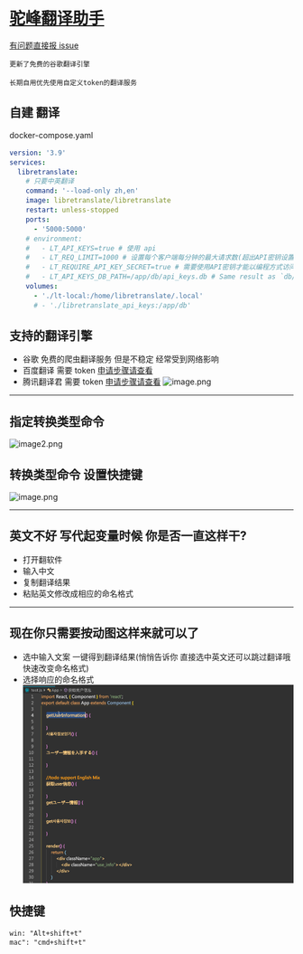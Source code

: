 # [驼峰翻译助手](https://marketplace.visualstudio.com/items?itemName=svenzhao.var-translation)

[有问题直接报 issue](https://github.com/SvenZhao/var-translation/issues)

```
更新了免费的谷歌翻译引擎

长期自用优先使用自定义token的翻译服务
```

## 自建 翻译

docker-compose.yaml

```yaml
version: '3.9'
services:
  libretranslate:
    # 只要中英翻译
    command: '--load-only zh,en'
    image: libretranslate/libretranslate
    restart: unless-stopped
    ports:
      - '5000:5000'
    # environment:
    #   - LT_API_KEYS=true # 使用 api
    #   - LT_REQ_LIMIT=1000 # 设置每个客户端每分钟的最大请求数(超出API密钥设置的限制)
    #   - LT_REQUIRE_API_KEY_SECRET=true # 需要使用API密钥才能以编程方式访问API，除非客户端还发送秘密匹配
    #   - LT_API_KEYS_DB_PATH=/app/db/api_keys.db # Same result as `db/api_keys.db` or `./db/api_keys.db`
    volumes:
      - './lt-local:/home/libretranslate/.local'
      # - './libretranslate_api_keys:/app/db'
```

## 支持的翻译引擎

- 谷歌 免费的爬虫翻译服务 但是不稳定 经常受到网络影响
- 百度翻译 需要 token [申请步骤请查看](https://hcfy.app/docs/services/baidu-api)
- 腾讯翻译君 需要 token [申请步骤请查看](https://hcfy.app/docs/services/qq-api)
  ![image.png](https://s2.loli.net/2022/04/27/3GVQkIyZdsv2fYC.png)

---

## 指定转换类型命令

![image2.png](https://s2.loli.net/2022/04/12/JOEYamiZAPMdfcg.png)

## 转换类型命令 设置快捷键

![image.png](https://s2.loli.net/2022/04/12/MvIZTaCiPpr35kA.png)

---

## 英文不好 写代起变量时候 你是否一直这样干?

- 打开翻软件
- 输入中文
- 复制翻译结果
- 粘贴英文修改成相应的命名格式

---

## 现在你只需要按动图这样来就可以了

- 选中输入文案 一键得到翻译结果(悄悄告诉你 直接选中英文还可以跳过翻译哦 快速改变命名格式)
- 选择响应的命名格式
  ![feature X](images/vscode1.gif)

## 快捷键

    win: "Alt+shift+t"
    mac": "cmd+shift+t"
